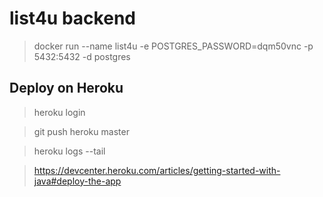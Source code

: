 # list4u backend

> docker run --name list4u -e POSTGRES_PASSWORD=dqm50vnc -p 5432:5432 -d postgres


## Deploy on Heroku

> heroku login

> git push heroku master

> heroku logs --tail

> https://devcenter.heroku.com/articles/getting-started-with-java#deploy-the-app 